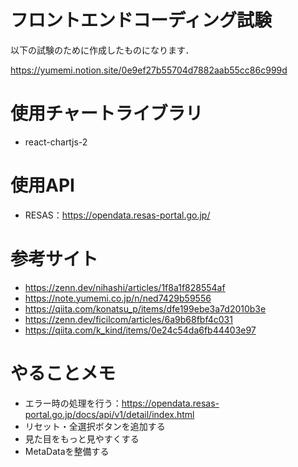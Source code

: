 # フロントエンドコーディング試験

以下の試験のために作成したものになります．

https://yumemi.notion.site/0e9ef27b55704d7882aab55cc86c999d

# 使用チャートライブラリ

- react-chartjs-2

# 使用API

- RESAS：https://opendata.resas-portal.go.jp/

# 参考サイト

- https://zenn.dev/nihashi/articles/1f8a1f828554af
- https://note.yumemi.co.jp/n/ned7429b59556
- https://qiita.com/konatsu_p/items/dfe199ebe3a7d2010b3e
- https://zenn.dev/ficilcom/articles/6a9b68fbf4c031
- https://qiita.com/k_kind/items/0e24c54da6fb44403e97

# やることメモ

- エラー時の処理を行う：https://opendata.resas-portal.go.jp/docs/api/v1/detail/index.html
- リセット・全選択ボタンを追加する
- 見た目をもっと見やすくする
- MetaDataを整備する
